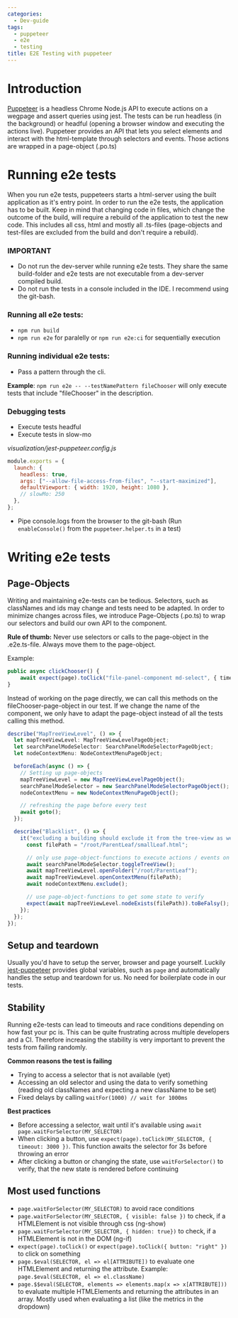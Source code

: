 ```yaml
---
categories:
  - Dev-guide
tags:
  - puppeteer
  - e2e
  - testing
title: E2E Testing with puppeteer
---
```


# Introduction

[Puppeteer](https://github.com/puppeteer/puppeteer) is a headless Chrome Node.js API to execute actions on a wegpage and assert queries using jest. The tests can be run headless (in the background) or headful (opening a browser window and executing the actions live). Puppeteer provides an API that lets you select elements and interact with the html-template through selectors and events. Those actions are wrapped in a page-object (.po.ts)

# Running e2e tests

When you run e2e tests, puppeteers starts a html-server using the built application as it's entry point. In order to run the e2e tests, the application has to be built. Keep in mind that changing code in files, which change the outcome of the build, will require a rebuild of the application to test the new code. This includes all css, html and mostly all .ts-files (page-objects and test-files are excluded from the build and don't require a rebuild).

### IMPORTANT

- Do not run the dev-server while running e2e tests. They share the same build-folder and e2e tests are not executable from a dev-server compiled build.
- Do not run the tests in a console included in the IDE. I recommend using the git-bash.

### Running all e2e tests:

- `npm run build`
- `npm run e2e` for paralelly or `npm run e2e:ci` for sequentially execution

### Running individual e2e tests:

- Pass a pattern through the cli.

**Example**: `npm run e2e -- --testNamePattern fileChooser` will only execute tests that include "fileChooser" in the description.

### Debugging tests

- Execute tests headful
- Execute tests in slow-mo

_visualization/jest-puppeteer.config.js_

```js
module.exports = {
  launch: {
    headless: true,
    args: ["--allow-file-access-from-files", "--start-maximized"],
    defaultViewport: { width: 1920, height: 1080 },
    // slowMo: 250
  },
};
```

- Pipe console.logs from the browser to the git-bash (Run `enableConsole()` from the `puppeteer.helper.ts` in a test)

# Writing e2e tests

## Page-Objects

Writing and maintaining e2e-tests can be tedious. Selectors, such as classNames and ids may change and tests need to be adapted. In order to minimize changes across files, we introduce Page-Objects (.po.ts) to wrap our selectors and build our own API to the component.

**Rule of thumb:** Never use selectors or calls to the page-object in the .e2e.ts-file. Always move them to the page-object.

Example:

```ts
public async clickChooser() {
	await expect(page).toClick("file-panel-component md-select", { timeout: 3000 })
}
```

Instead of working on the page directly, we can call this methods on the fileChooser-page-object in our test. If we change the name of the component, we only have to adapt the page-object instead of all the tests calling this method.

```ts
describe("MapTreeViewLevel", () => {
  let mapTreeViewLevel: MapTreeViewLevelPageObject;
  let searchPanelModeSelector: SearchPanelModeSelectorPageObject;
  let nodeContextMenu: NodeContextMenuPageObject;

  beforeEach(async () => {
    // Setting up page-objects
    mapTreeViewLevel = new MapTreeViewLevelPageObject();
    searchPanelModeSelector = new SearchPanelModeSelectorPageObject();
    nodeContextMenu = new NodeContextMenuPageObject();

    // refreshing the page before every test
    await goto();
  });

  describe("Blacklist", () => {
    it("excluding a building should exclude it from the tree-view as well", async () => {
      const filePath = "/root/ParentLeaf/smallLeaf.html";

      // only use page-object-functions to execute actions / events on the webpage
      await searchPanelModeSelector.toggleTreeView();
      await mapTreeViewLevel.openFolder("/root/ParentLeaf");
      await mapTreeViewLevel.openContextMenu(filePath);
      await nodeContextMenu.exclude();

      // use page-object-functions to get some state to verify
      expect(await mapTreeViewLevel.nodeExists(filePath)).toBeFalsy();
    });
  });
});
```

## Setup and teardown

Usually you'd have to setup the server, browser and page yourself. Luckily [jest-puppeteer](https://github.com/smooth-code/jest-puppeteer) provides global variables, such as `page` and automatically handles the setup and teardown for us. No need for boilerplate code in our tests.

## Stability

Running e2e-tests can lead to timeouts and race conditions depending on how fast your pc is. This can be quite frustrating across multiple developers and a CI. Therefore increasing the stability is very important to prevent the tests from failing randomly.

**Common reasons the test is failing**

- Trying to access a selector that is not available (yet)
- Accessing an old selector and using the data to verify something (reading old classNames and expecting a new className to be set)
- Fixed delays by calling `waitFor(1000) // wait for 1000ms`

**Best practices**

- Before accessing a selector, wait until it's available using `await page.waitForSelector(MY_SELECTOR)`
- When clicking a button, use `expect(page).toClick(MY_SELECTOR, { timeout: 3000 })`. This function awaits the selector for 3s before throwing an error
- After clicking a button or changing the state, use `waitForSelector()` to verify, that the new state is rendered before continuing

## Most used functions

- `page.waitForSelector(MY_SELECTOR)` to avoid race conditions
- `page.waitForSelector(MY_SELECTOR, { visible: false })` to check, if a HTMLElement is not visible through css (ng-show)
- `page.waitForSelector(MY_SELECTOR, { hidden: true})` to check, if a HTMLElement is not in the DOM (ng-if)
- `expect(page).toClick()` or `expect(page).toClick({ button: "right" })` to click on something
- `page.$eval(SELECTOR, el => el[ATTRIBUTE])` to evaluate one HTMLElement and returning the attribute. Example: `page.$eval(SELECTOR, el => el.className)`
- `page.$$eval(SELECTOR, elements => elements.map(x => x[ATTRIBUTE]))` to evaluate multiple HTMLElements and returning the attributes in an array. Mostly used when evaluating a list (like the metrics in the dropdown)
